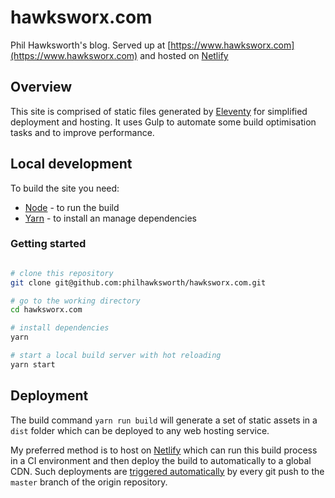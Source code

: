 # hawksworx.com

Phil Hawksworth's blog.  Served up at [https://www.hawksworx.com](https://www.hawksworx.com) and hosted on [Netlify](http://www.netlify.com)


## Overview

This site is comprised of static files generated by [Eleventy](https://11ty.io) for simplified deployment and hosting. It uses Gulp to automate some build optimisation tasks and to improve performance.


## Local development

To build the site you need:

- [Node](https://nodejs.org) - to run the build
- [Yarn](https://yarnpkg.com) - to install an manage dependencies


### Getting started

```bash

# clone this repository
git clone git@github.com:philhawksworth/hawksworx.com.git

# go to the working directory
cd hawksworx.com

# install dependencies
yarn

# start a local build server with hot reloading
yarn start
```


## Deployment

The build command `yarn run build` will generate a set of static assets in a `dist` folder which can be deployed to any web hosting service.

My preferred method is to host on [Netlify](http://www.netlify.com) which can run this build process in a CI environment and then deploy the build to automatically to a global CDN. Such deployments are [triggered automatically](https://www.netlify.com/docs/continuous-deployment/) by every git push to the `master` branch of the origin repository.




